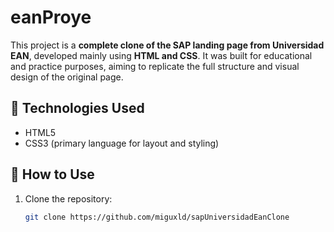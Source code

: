 # eanProye

This project is a **complete clone of the SAP landing page from Universidad EAN**, developed mainly using **HTML and CSS**. It was built for educational and practice purposes, aiming to replicate the full structure and visual design of the original page.

## 🧰 Technologies Used

- HTML5
- CSS3 (primary language for layout and styling)

## 🚀 How to Use

1. Clone the repository:
   ```bash
   git clone https://github.com/miguxld/sapUniversidadEanClone
